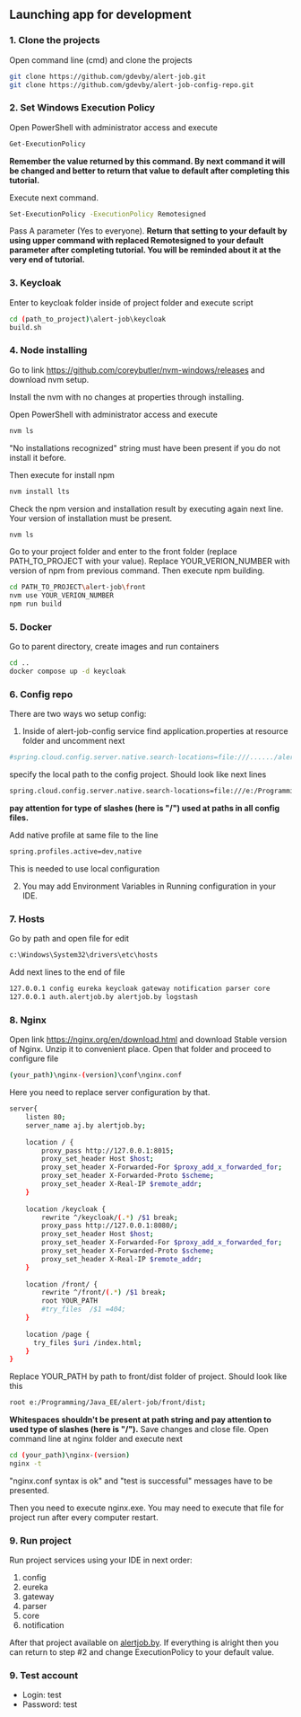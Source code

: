 ## Launching app for development

### 1. Clone the projects

Open command line (cmd) and clone the projects

```bash
git clone https://github.com/gdevby/alert-job.git
git clone https://github.com/gdevby/alert-job-config-repo.git
```

### 2. Set Windows Execution Policy

Open PowerShell with administrator access and execute
```bash
Get-ExecutionPolicy
```
<b> Remember the value returned by this command. By next command it will be changed and better to return that value to default after completing this tutorial.</b>

Execute next command.
```bash
Set-ExecutionPolicy -ExecutionPolicy Remotesigned
```
Pass A parameter (Yes to everyone). <b> Return that setting to your default by using upper command with replaced Remotesigned to your default parameter after completing tutorial. You will be reminded about it at the very end of tutorial.</b>

### 3. Keycloak

Enter to keycloak folder inside of project folder and execute script
```bash
cd (path_to_project)\alert-job\keycloak
build.sh
```
### 4. Node installing
Go to link https://github.com/coreybutler/nvm-windows/releases and download nvm setup.

Install the nvm with no changes at properties through installing.

Open PowerShell with administrator access and execute
```bash
nvm ls
```
"No installations recognized" string must have been present if you do not install it before.

Then execute for install npm
```bash
nvm install lts
```
Check the npm version and installation result by executing again next line. Your version of installation must be present.
 ```bash
nvm ls
```
Go to your project folder and enter to the front folder (replace PATH_TO_PROJECT with your value). Replace YOUR_VERION_NUMBER with version of npm from previous command. Then execute npm building.
```bash
cd PATH_TO_PROJECT\alert-job\front
nvm use YOUR_VERION_NUMBER
npm run build
```

### 5. Docker 
Go to parent directory, create images and run containers 
```bash
cd ..
docker compose up -d keycloak
```

### 6. Config repo
There are two ways wo setup config:

1. Inside of alert-job-config service find application.properties at resource folder and uncomment next
```bash
#spring.cloud.config.server.native.search-locations=file:///....../alert-job-config-repo 
```
specify the local path to the config project. Should look like next lines
```bash
spring.cloud.config.server.native.search-locations=file:///e:/Programming/Java_EE/alert-job-config-repo/
```
<b> pay attention for type of slashes (here is "/") used at paths in all config files. </b>

Add native profile at same file to the line
```bash
spring.profiles.active=dev,native
```
This is needed to use local configuration

2. You may add Environment Variables in Running configuration in your IDE.

### 7. Hosts

Go by path and open file for edit 
```bash
c:\Windows\System32\drivers\etc\hosts
```

Add next lines to the end of file
```bash
127.0.0.1 config eureka keycloak gateway notification parser core 
127.0.0.1 auth.alertjob.by alertjob.by logstash
```

### 8. Nginx

Open link https://nginx.org/en/download.html and download Stable version of Nginx. Unzip it to convenient place. Open that folder and proceed to configure file
```bash
(your_path)\nginx-(version)\conf\nginx.conf
```
Here you need to replace server configuration by that. 
```bash
server{
    listen 80;
    server_name aj.by alertjob.by;
    
    location / {
        proxy_pass http://127.0.0.1:8015;
        proxy_set_header Host $host;
        proxy_set_header X-Forwarded-For $proxy_add_x_forwarded_for;
        proxy_set_header X-Forwarded-Proto $scheme;
        proxy_set_header X-Real-IP $remote_addr;
    }
    
    location /keycloak {
        rewrite ^/keycloak/(.*) /$1 break;
        proxy_pass http://127.0.0.1:8080/;
        proxy_set_header Host $host;
        proxy_set_header X-Forwarded-For $proxy_add_x_forwarded_for;
        proxy_set_header X-Forwarded-Proto $scheme;
        proxy_set_header X-Real-IP $remote_addr;
    }
    
    location /front/ {
        rewrite ^/front/(.*) /$1 break;
        root YOUR_PATH
        #try_files  /$1 =404;
    }
    
    location /page {
      try_files $uri /index.html;
    }
}
```
Replace YOUR_PATH by path to front/dist folder of project. Should look like this
```bash 
root e:/Programming/Java_EE/alert-job/front/dist; 
```
<b> Whitespaces shouldn't be present at path string and pay attention to used type of slashes (here is "/").</b> Save changes and close file. Open command line at nginx folder and execute next
```bash 
cd (your_path)\nginx-(version)
nginx -t
```
"nginx.conf syntax is ok" and "test is successful" messages have to be presented.

 Then you need to execute nginx.exe. You may need to execute that file for project run after every computer restart.

### 9. Run project
Run project services using your IDE in next order: 
1. config 
2. eureka 
3. gateway 
4. parser 
5. core 
6. notification 

After that project available on [alertjob.by](http://alertjob.by/). If everything is alright then you can return to step #2 and change ExecutionPolicy to your default value.

### 9. Test account
* Login: test
* Password: test